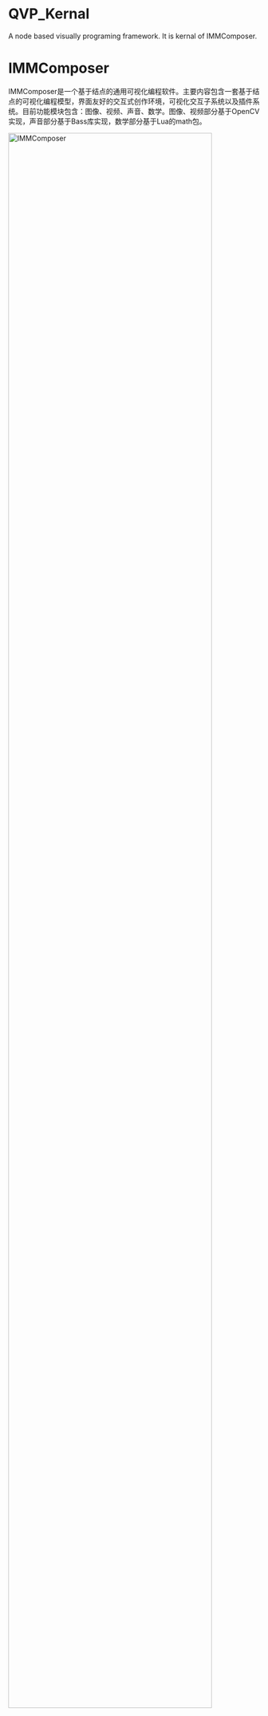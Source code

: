 QVP_Kernal
==========

A node based visually programing framework. It is kernal of IMMComposer.

IMMComposer
==========
IMMComposer是一个基于结点的通用可视化编程软件。主要内容包含一套基于结点的可视化编程模型，界面友好的交互式创作环境，可视化交互子系统以及插件系统。目前功能模块包含：图像、视频、声音、数学。图像、视频部分基于OpenCV实现，声音部分基于Bass库实现，数学部分基于Lua的math包。

<img src="http://hi.csdn.net/attachment/201201/9/27617_1326074556lXAG.jpg" alt="IMMComposer" width="90%" />
